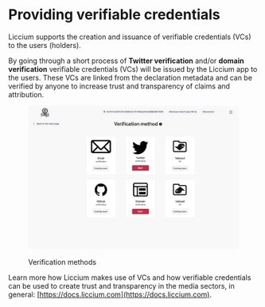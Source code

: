 # Providing verifiable credentials

Liccium supports the creation and issuance of verifiable credentials (VCs) to the users (holders).

By going through a short process of **Twitter verification** and/or **domain verification** verifiable credentials (VCs) will be issued by the Liccium app to the users. These VCs are linked from the declaration metadata and can be verified by anyone to increase trust and transparency of claims and attribution.

<figure><img src="../.gitbook/assets/Verification methods.png" alt=""><figcaption><p>Verification methods</p></figcaption></figure>

Learn more how Liccium makes use of VCs and how verifiable credentials can be used to create trust and transparency in the media sectors, in general: [https://docs.liccium.com](https://docs.liccium.com).


